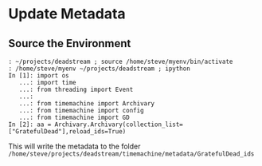 # Update Metadata

## Source the Environment

```{}
: ~/projects/deadstream ; source /home/steve/myenv/bin/activate
: /home/steve/myenv ~/projects/deadstream ; ipython
In [1]: import os
   ...: import time
   ...: from threading import Event
   ...: 
   ...: from timemachine import Archivary
   ...: from timemachine import config
   ...: from timemachine import GD
In [2]: aa = Archivary.Archivary(collection_list=["GratefulDead"],reload_ids=True)
```

This will write the metadata to the folder `/home/steve/projects/deadstream/timemachine/metadata/GratefulDead_ids`